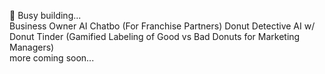 🌱 Busy building...<br>
Business Owner AI Chatbo (For Franchise Partners)<be>
Donut Detective AI w/ Donut Tinder (Gamified Labeling of Good vs Bad Donuts for Marketing Managers)<br>
more coming soon...
<!---
LachlanSonter/LachlanSonter is a ✨ special ✨ repository because its `README.md` (this file) appears on your GitHub profile.
You can click the Preview link to take a look at your changes.
--->
